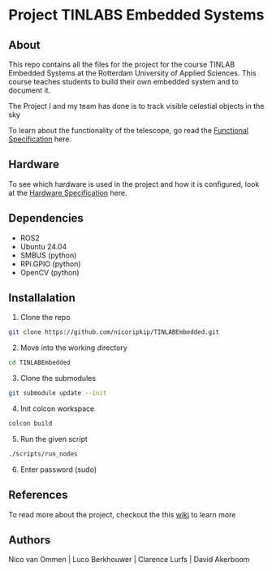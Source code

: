 # Project TINLABS Embedded Systems

## About

This repo contains all the files for the project for the course TINLAB Embedded Systems at the Rotterdam University of Applied Sciences. This course teaches students to build their own embedded system and to document it. 

The Project I and my team has done is to track visible celestial objects in the sky 

To learn about the functionality of the telescope, go read the <a href="#">Functional Specification</a> here.



## Hardware

To see which hardware is used in the project and how it is configured, look at the <a href="https://github.com/nicoripkip/TINLABEmbedded/blob/master/Docs/Hardware.md">Hardware Specification</a> here.


## Dependencies

- ROS2
- Ubuntu 24.04
- SMBUS (python)
- RPi.GPIO (python)
- OpenCV (python)


## Installalation

1. Clone the repo
```bash
git clone https://github.com/nicoripkip/TINLABEmbedded.git
```

2. Move into the working directory
```bash
cd TINLABEmbedded
```

3. Clone the submodules
```bash
git submodule update --init
```

4. Init colcon workspace
```bash
colcon build
```

5. Run the given script
```bash
./scripts/run_nodes
```

6. Enter password (sudo)

## References

To read more about the project, checkout the this <A href="#">wiki</a> to learn more

## Authors

Nico van Ommen | Luco Berkhouwer | Clarence Lurfs | David Akerboom
